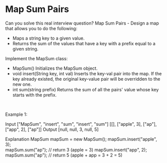 # Map Sum Pairs

Can you solve this real interview question? Map Sum Pairs - Design a map that allows you to do the following:

 * Maps a string key to a given value.
 * Returns the sum of the values that have a key with a prefix equal to a given string.

Implement the MapSum class:

 * MapSum() Initializes the MapSum object.
 * void insert(String key, int val) Inserts the key-val pair into the map. If the key already existed, the original key-value pair will be overridden to the new one.
 * int sum(string prefix) Returns the sum of all the pairs' value whose key starts with the prefix.

 

Example 1:


Input
["MapSum", "insert", "sum", "insert", "sum"]
[[], ["apple", 3], ["ap"], ["app", 2], ["ap"]]
Output
[null, null, 3, null, 5]

Explanation
MapSum mapSum = new MapSum();
mapSum.insert("apple", 3);  
mapSum.sum("ap");           // return 3 (apple = 3)
mapSum.insert("app", 2);    
mapSum.sum("ap");           // return 5 (apple + app = 3 + 2 = 5)